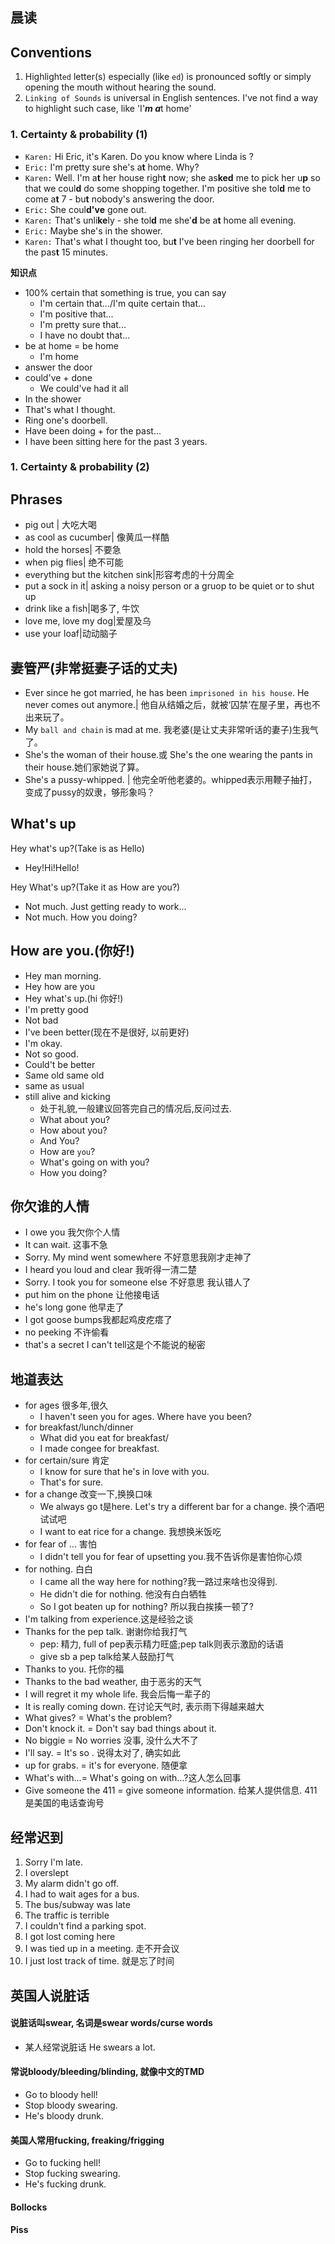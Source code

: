 ## 晨读

## Conventions
1. Highlight`ed` letter(s) especially (like `ed`) is pronounced softly or simply opening the mouth without hearing the sound.
2. `Linking of Sounds` is universal in English sentences. I've not find a way to highlight such case, like 'I'***m a***t home'

### 1. Certainty & probability (1)
- `Karen:` Hi Eric, it's Karen. Do you know where Linda is ?
- `Eric:` I'm pretty sure she's a**t** home. Why?
- `Karen:` Well. I'm a**t** her house righ**t** now; she as**ked** me to pick her u**p** so that we coul**d** do some shopping together. I'm positive she tol**d** me to come a**t** 7 - bu**t** nobody's answering the door.
- `Eric:` She coul**d've** gone out.
- `Karen:` That's unli**ke**ly - she tol**d** me she'**d** be a**t** home all evening.
- `Eric:` Maybe she's in the shower.
- `Karen:` That's what I thought too, bu**t** I've been ringing her doorbell for the pas**t** 15 minutes.

****知识点****
- 100% certain that something is true, you can say
    + I'm certain that.../I'm quite certain that...
    + I'm positive that...
    + I'm pretty sure that...
    + I have no doubt that...
- be at home = be home
    + I'm home
- answer the door
- could've + done
    + We could've had it all
- In the shower
- That's what I thought.
- Ring one's doorbell.
- Have been doing + for the past...
-   I have been sitting here for the past 3 years. 

### 1. Certainty & probability (2)

## Phrases

- pig out | 大吃大喝
- as cool as cucumber| 像黄瓜一样酷
- hold the horses| 不要急
- when pig flies| 绝不可能
- everything but the kitchen sink|形容考虑的十分周全
- put a sock in it| asking a noisy person or a gruop to be quiet or to shut up
- drink like a fish|喝多了, 牛饮
- love me, love my dog|爱屋及乌
- use your loaf|动动脑子

## 妻管严(非常挺妻子话的丈夫)
-  Ever since he got married, he has been `imprisoned in his house`. He never comes out anymore.| 他自从结婚之后，就被‘囚禁’在屋子里，再也不出来玩了。
-  My `ball and chain` is mad at me. 我老婆(是让丈夫非常听话的妻子)生我气了。
-  She's the woman of their house.或 She's the one wearing the pants in their house.她们家她说了算。
-  She's a pussy-whipped. | 他完全听他老婆的。whipped表示用鞭子抽打，变成了pussy的奴隶，够形象吗？

## What's up

Hey what's up?(Take is as Hello)
- Hey!Hi!Hello!

Hey What's up?(Take it as How are you?)
- Not much. Just getting ready to work...
- Not much. How you doing?



## How are you.(你好!)
- Hey man morning.
- Hey how are you
- Hey what's up.(hi 你好!)
- I'm pretty good
- Not bad
- I've been better(现在不是很好, 以前更好)
- I'm okay. 
- Not so good.
- Could't be better
- Same old same old
- same as usual
- still alive and kicking
    + 处于礼貌,一般建议回答完自己的情况后,反问过去. 
    + What about you?
    + How about you?
    + And You?
    + How are `you`?
    + What's going on with you?
    + How you doing?

## 你欠谁的人情
- I owe you 我欠你个人情
- It can wait. 这事不急
- Sorry. My mind went somewhere 不好意思我刚才走神了
- I heard you loud and clear 我听得一清二楚
- Sorry. I took you for someone else 不好意思 我认错人了
- put him on the phone 让他接电话
- he's long gone 他早走了
- I got goose bumps我都起鸡皮疙瘩了
- no peeking 不许偷看
- that's a secret I can't tell这是个不能说的秘密



## 地道表达
- for ages 很多年,很久
    - I haven't seen you for ages. Where have you been?
- for breakfast/lunch/dinner
    - What did you eat for breakfast/
    - I made congee for breakfast.
- for certain/sure 肯定
    - I know for sure that he's in love with you.
    - That's for sure.
- for a change 改变一下,换换口味    
    - We always go t是here. Let's try a different bar for a change. 换个酒吧试试吧
    - I want to eat rice for a change. 我想换米饭吃
- for fear of ... 害怕
    - I didn't tell you for fear of upsetting you.我不告诉你是害怕你心烦
- for nothing. 白白
    - I came all the way here for nothing?我一路过来啥也没得到.
    - He didn't die for nothing. 他没有白白牺牲
    - So I got beaten up for nothing? 所以我白挨揍一顿了?
- I'm talking from experience.这是经验之谈
- Thanks for the pep talk. 谢谢你给我打气
    - pep: 精力, full of pep表示精力旺盛;pep talk则表示激励的话语
    - give sb a pep talk给某人鼓励打气
- Thanks to you. 托你的福
- Thanks to the bad weather, 由于恶劣的天气
- I will regret it my whole life. 我会后悔一辈子的
- It is really coming down. 在讨论天气时, 表示雨下得越来越大
- What gives? = What's the problem?
- Don't knock it. = Don't say bad things about it.
- No biggie = No worries 没事, 没什么大不了
- I'll say. = It's so . 说得太对了, 确实如此
- up for grabs. = it's for everyone. 随便拿
- What's with...= What's going on with...?这人怎么回事
- Give someone the 411 = give someone information. 给某人提供信息. 411 是美国的电话查询号

## 经常迟到
1. Sorry I'm late.
2. I overslept
3. My alarm didn't go off.
4. I had to wait ages for a bus.
5. The bus/subway was late
6. The traffic is terrible
7. I couldn't find a parking spot.
8. I got lost coming here
9. I was tied up in a meeting.  走不开会议
0. I just lost track of time. 就是忘了时间

 ## 英国人说脏话
 #### 说脏话叫swear, 名词是swear words/curse words
 - 某人经常说脏话 He swears a lot.
 
 #### 常说bloody/bleeding/blinding, 就像中文的TMD
 - Go to bloody hell!
 - Stop bloody swearing.
 - He's bloody drunk.

 #### 美国人常用fucking, freaking/frigging
 - Go to fucking hell!
 - Stop fucking swearing.
 - He's fucking drunk.

#### Bollocks
#### Piss


